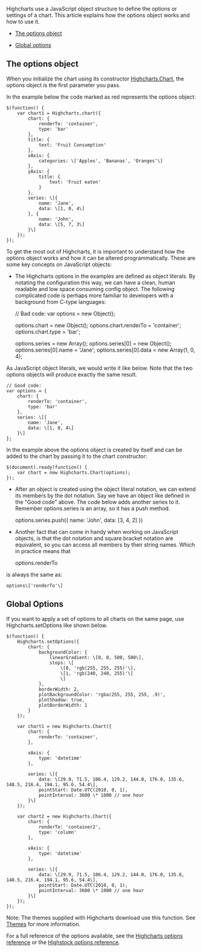 Highcharts use a JavaScript object structure to define the options or settings of a chart. This article explains how the options object works and how to use it.

*   [The options object](#1)

*   [Global options](#2)

The options object
------------------

When you initialize the chart using its constructor [Highcharts.Chart](http://api.highcharts.com/highcharts#Highcharts.Chart()), the options object is the first parameter you pass.

In the example below the code marked as red represents the options object:

    
    $(function() {
        var chart1 = Highcharts.chart({
            chart: {
                renderTo: 'container',
                type: 'bar'
            },
            title: {
                text: 'Fruit Consumption'
            },
            xAxis: {
                categories: \['Apples', 'Bananas', 'Oranges'\]
            },
            yAxis: {
                title: {
                    text: 'Fruit eaten'
                }
            },
            series: \[{
                name: 'Jane',
                data: \[1, 0, 4\]
            }, {
                name: 'John',
                data: \[5, 7, 3\]
            }\]
        });
    });
    

To get the most out of Highcharts, it is important to understand how the options object works and how it can be altered programmatically. These are some key concepts on JavaScript objects:

*   The Highcharts options in the examples are defined as object literals. By notating the configuration this way, we can have a clean, human readable and low space consuming config object. The following complicated code is perhaps more familiar to developers with a background from C-type languages:

    
    // Bad code:
    var options = new Object();
    
    options.chart = new Object();
    options.chart.renderTo = 'container';
    options.chart.type = 'bar';
    
    options.series = new Array();
    options.series\[0\] = new Object();
    options.series\[0\].name = 'Jane';
    options.series\[0\].data = new Array(1, 0, 4);
    

As JavaScript object literals, we would write it like below. Note that the two options objects will produce exactly the same result.

    
    // Good code:
    var options = {
        chart: {
            renderTo: 'container',
            type: 'bar'
        },
        series: \[{
            name: 'Jane',
            data: \[1, 0, 4\]
        }\]
    };
    

In the example above the options object is created by itself and can be added to the chart by passing it to the chart constructor:

    
    $(document).ready(function() {
        var chart = new Highcharts.Chart(options);
    });

*   After an object is created using the object literal notation, we can extend its members by the dot notation. Say we have an object like defined in the "Good code" above. The code below adds another series to it. Remember options.series is an array, so it has a push method.

    
    options.series.push({
        name: 'John',
        data: \[3, 4, 2\]
    })
    

*   Another fact that can come in handy when working on JavaScript objects, is that the dot notation and square bracket notation are equivalent, so you can access all members by their string names. Which in practice means that

    
    options.renderTo
    

is always the same as:

    
    options\['renderTo'\]

Global Options
--------------

If you want to apply a set of options to all charts on the same page, use Highcharts.setOptions like shown below. 

    
    $(function() {
        Highcharts.setOptions({
            chart: {
                backgroundColor: {
                    linearGradient: \[0, 0, 500, 500\],
                    stops: \[
                        \[0, 'rgb(255, 255, 255)'\],
                        \[1, 'rgb(240, 240, 255)'\]
                        \]
                },
                borderWidth: 2,
                plotBackgroundColor: 'rgba(255, 255, 255, .9)',
                plotShadow: true,
                plotBorderWidth: 1
            }
        });
        
        var chart1 = new Highcharts.Chart({
            chart: {
                renderTo: 'container',
            },
    
            xAxis: {
                type: 'datetime'
            },
    
            series: \[{
                data: \[29.9, 71.5, 106.4, 129.2, 144.0, 176.0, 135.6, 148.5, 216.4, 194.1, 95.6, 54.4\],
                pointStart: Date.UTC(2010, 0, 1),
                pointInterval: 3600 \* 1000 // one hour
            }\]
        });
    
        var chart2 = new Highcharts.Chart({
            chart: {
                renderTo: 'container2',
                type: 'column'
            },
    
            xAxis: {
                type: 'datetime'
            },
    
            series: \[{
                data: \[29.9, 71.5, 106.4, 129.2, 144.0, 176.0, 135.6, 148.5, 216.4, 194.1, 95.6, 54.4\],
                pointStart: Date.UTC(2010, 0, 1),
                pointInterval: 3600 \* 1000 // one hour
            }\]
        });
    });
    

Note: The themes supplied with Highcharts download use this function. See [Themes](docs/chart-design-and-style/themes) for more information.

For a full reference of the options available, see the [Highcharts options reference](http://api.highcharts.com/highcharts) or the [Highstock options reference](http://api.highcharts.com/highstock).